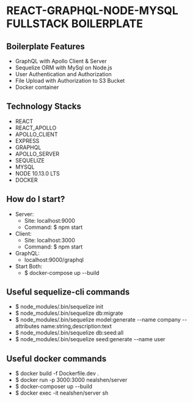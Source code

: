 # REACT-GRAPHQL-NODE-MYSQL FULLSTACK BOILERPLATE #

## Boilerplate Features ##
* GraphQL with Apollo Client & Server
* Sequelize ORM with MySql on Node.js
* User Authentication and Authorization
* File Upload with Authorization to S3 Bucket
* Docker container

## Technology Stacks ##
* REACT 
* REACT_APOLLO 
* APOLLO_CLIENT 
* EXPRESS 
* GRAPHQL 
* APOLLO_SERVER 
* SEQUELIZE 
* MYSQL  
* NODE 10.13.0 LTS
* DOCKER

## How do I start? ##
* Server:  
    * Site: localhost:9000
    * Command: $ npm start
* Client:
    * Site: localhost:3000
    * Command: $ npm start
* GraphQL:
    * localhost:9000/graphql
* Start Both: 
    * $ docker-compose up --build

## Useful sequelize-cli commands ##
* $ node_modules/.bin/sequelize init
* $ node_modules/.bin/sequelize db:migrate
* $ node_modules/.bin/sequelize model:generate --name company --attributes name:string,description:text
* $ node_modules/.bin/sequelize db:seed:all
* $ node_modules/.bin/sequelize seed:generate --name user

## Useful docker commands ##
* $ docker build -f Dockerfile.dev .
* $ docker run -p 3000:3000 nealshen/server
* $ docker-composer up --build
* $ docker exec -it nealshen/server sh